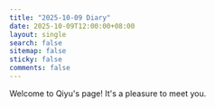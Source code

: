 ```yaml
---
title: "2025-10-09 Diary"
date: 2025-10-09T12:00:00+08:00
layout: single
search: false
sitemap: false
sticky: false
comments: false
---
```


Welcome to Qiyu's page! It's a pleasure to meet you.